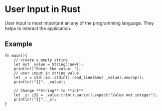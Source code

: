 # User Input in Rust
User input is most important an any of the programming language. They helps to interact the application.

## Example
```
fn main(){
    // create a empty string
    let mut _value = String::new();
    println!("Enter the value: ");
    // user input in string value
    let _v = std::io::stdin().read_line(&mut _value).unwrap();
    println!("{}", _value);

    // Change **String** to **int**
    let _i: i32 = _value.trim().parse().expect("Value not integer");
    println!("{}", _x);
}